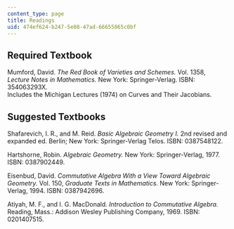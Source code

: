 ```yaml
---
content_type: page
title: Readings
uid: 474ef624-b247-5e08-47ad-66655065c0bf
---
```


Required Textbook
-----------------

Mumford, David. _The Red Book of Varieties and Schemes._ Vol. 1358, _Lecture Notes in Mathematics._ New York: Springer-Verlag. ISBN: 354063293X.  
Includes the Michigan Lectures (1974) on Curves and Their Jacobians.

Suggested Textbooks
-------------------

Shafarevich, I. R., and M. Reid. _Basic Algebraic Geometry I._ 2nd revised and expanded ed. Berlin; New York: Springer-Verlag Telos. ISBN: 0387548122.

Hartshorne, Robin. _Algebraic Geometry._ New York: Springer-Verlag, 1977. ISBN: 0387902449.

Eisenbud, David. _Commutative Algebra With a View Toward Algebraic Geometry._ Vol. 150, _Graduate Texts in Mathematics._ New York: Springer-Verlag, 1994. ISBN: 0387942696.

Atiyah, M. F., and I. G. MacDonald. _Introduction to Commutative Algebra._ Reading, Mass.: Addison Wesley Publishing Company, 1969. ISBN: 0201407515.